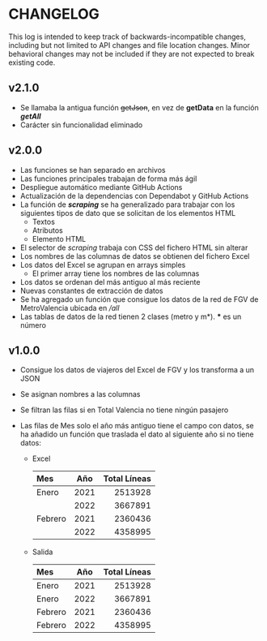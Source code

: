# CHANGELOG

This log is intended to keep track of backwards-incompatible changes, including
but not limited to API changes and file location changes. Minor behavioral
changes may not be included if they are not expected to break existing code.

## v2.1.0

- Se llamaba la antigua función ~~getJson~~, en vez de **getData** en la función **_getAll_**
- Carácter sin funcionalidad eliminado

## v2.0.0

- Las funciones se han separado en archivos
- Las funciones principales trabajan de forma más ágil
- Despliegue automático mediante GitHub Actions
- Actualización de la dependencias con Dependabot y GitHub Actions
- La función de **_scraping_** se ha generalizado para trabajar con los siguientes
 tipos de dato que se solicitan de los elementos HTML
  - Textos
  - Atributos
  - Elemento HTML
- El selector de _scraping_ trabaja con CSS del fichero HTML sin alterar
- Los nombres de las columnas de datos se obtienen del fichero Excel
- Los datos del Excel se agrupan en arrays simples
  - El primer array tiene los nombres de las columnas
- Los datos se ordenan del más antiguo al más reciente
- Nuevas constantes de extracción de datos
- Se ha agregado un función que consigue los datos de la red de FGV de MetroValencia
 ubicada en _/all_
- Las tablas de datos de la red tienen 2 clases (metro y m\*). **\*** es un número

## v1.0.0

- Consigue los datos de viajeros del Excel de FGV y los transforma a un JSON
- Se asignan nombres a las columnas
- Se filtran las filas si en Total Valencia no tiene ningún pasajero
- Las filas de Mes solo el año más antiguo tiene el campo con datos, se ha añadido
 un función que traslada el dato al siguiente año si no tiene datos:

  - Excel

    | Mes | Año | Total Líneas |
    | :--- | :---: | ---: |
    | Enero | 2021 | 2513928 |
    | | 2022 | 3667891 |
    | Febrero | 2021 | 2360436 |
    | | 2022 | 4358995 |

  - Salida

    | Mes | Año | Total Líneas |
    | :--- | :---: | ---: |
    | Enero | 2021 | 2513928 |
    | Enero | 2022 | 3667891 |
    | Febrero | 2021 | 2360436 |
    | Febrero | 2022 | 4358995 |

